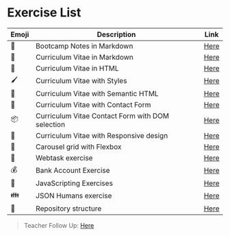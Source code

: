 # Exercise List
|Emoji|Description|Link|
|---|---|---|
|📝|Bootcamp Notes in Markdown|[Here](https://github.com/teffcode/BOOTCAMP_FRONTEND_2017/tree/master/Notes)
|📕|Curriculum Vitae in Markdown|[Here](https://github.com/teffcode/BOOTCAMP_FRONTEND_2017/tree/master/Homeworks/Curriculum_Markdown)
|📗|Curriculum Vitae in HTML|[Here]()
|🖌|Curriculum Vitae with Styles|[Here]()
|📘|Curriculum Vitae with Semantic HTML|[Here](https://github.com/teffcode/BOOTCAMP_FRONTEND_2017/tree/master/Homeworks/Curriculum_SemanticHTML)
|📙|Curriculum Vitae with Contact Form|[Here](https://github.com/teffcode/BOOTCAMP_FRONTEND_2017/tree/master/Homeworks/Curriculum_SemanticHTML)
|📦|Curriculum Vitae Contact Form with DOM selection|[Here](https://github.com/teffcode/BOOTCAMP_FRONTEND_2017/tree/master/Homeworks/Curriculum_SemanticHTML)
|🚀|Curriculum Vitae with Responsive design|[Here](https://github.com/teffcode/BOOTCAMP_FRONTEND_2017/tree/master/Homeworks/Curriculum_ResponsiveDesign)
|🎠|Carousel grid with Flexbox|[Here]()
|💾|Webtask exercise|[Here](https://github.com/sebastian77790/frontend-bootcamp/tree/master/Webtask%20Fight)
|💰|Bank Account Exercise|[Here](https://github.com/teffcode/BOOTCAMP_FRONTEND_2017/blob/master/Exercises/functions.js)
|💽|JavaScripting Exercises|[Here](https://github.com/teffcode/BOOTCAMP_FRONTEND_2017/tree/master/Exercises/Workshop_Javascripting/javascripting)
|👪|JSON Humans exercise|[Here]()
|🔧|Repository structure|[Here]()

> Teacher Follow Up: [Here](https://github.com/glrodasz/frontend-bootcamp-exercises/blob/master/followup/students-followup.md)
